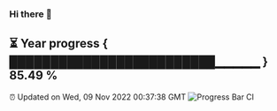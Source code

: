 ### Hi there 👋
⏳ Year progress { █████████████████████████▁▁▁▁▁ } 85.49 %
---
⏰ Updated on Wed, 09 Nov 2022 00:37:38 GMT
![Progress Bar CI](https://github.com/Moyi321/Moyi321/workflows/Progress%20Bar%20CI/badge.svg)
